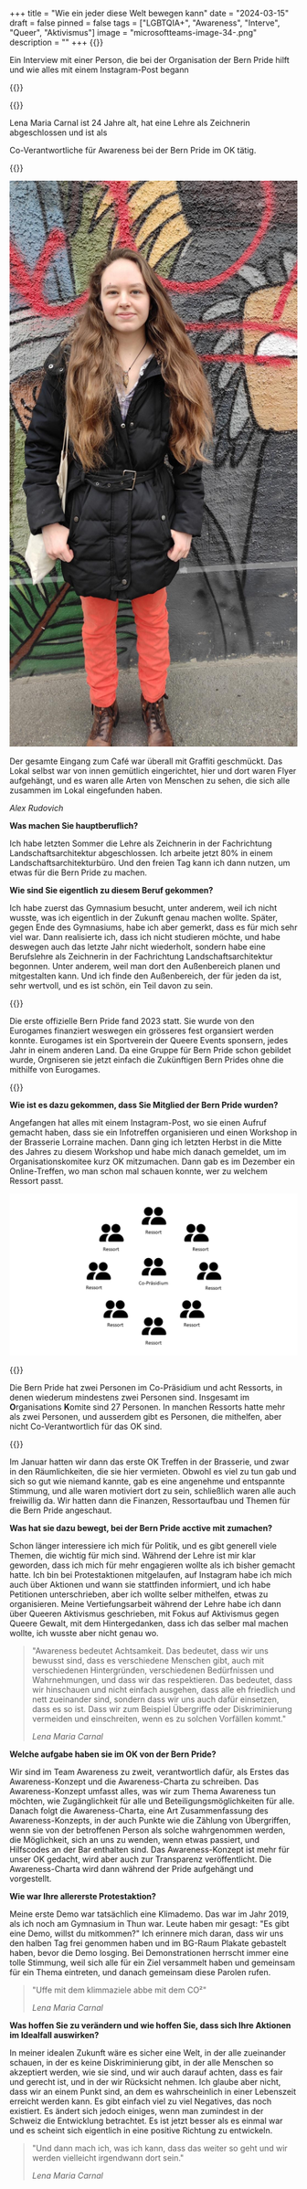 +++
title = "Wie ein jeder diese Welt bewegen kann"
date = "2024-03-15"
draft = false
pinned = false
tags = ["LGBTQIA+", "Awareness", "Interve", "Queer", "Aktivismus"]
image = "microsoftteams-image-34-.png"
description = ""
+++
{{<lead>}}

Ein Interview mit einer Person, die bei der Organisation der Bern Pride hilft und wie alles mit einem Instagram-Post begann

{{</lead>}}

{{<box>}}

Lena Maria Carnal ist 24 Jahre alt, hat eine Lehre als Zeichnerin abgeschlossen und ist als

Co-Verantwortliche für Awareness bei der Bern Pride im OK tätig.

{{</box>}}

![Lena Maria Carnal von Alex Rudovich](microsoftteams-image-41-.png "Lena Maria Carnal von Alex Rudovich")

Der gesamte Eingang zum Café war überall mit Graffiti geschmückt. Das Lokal selbst war von innen gemütlich eingerichtet, hier und dort waren Flyer aufgehängt, und es waren alle Arten von Menschen zu sehen, die sich alle zusammen im Lokal eingefunden haben.

*Alex Rudovich*

**Was machen Sie hauptberuflich?** 

Ich habe letzten Sommer die Lehre als Zeichnerin in der Fachrichtung Landschaftsarchitektur abgeschlossen. Ich arbeite jetzt 80% in einem Landschaftsarchitekturbüro. Und den freien Tag kann ich dann nutzen, um etwas für die Bern Pride zu machen.

**Wie sind Sie eigentlich zu diesem Beruf gekommen?** 

Ich habe zuerst das Gymnasium besucht, unter anderem, weil ich nicht wusste, was ich eigentlich in der Zukunft genau machen wollte. Später, gegen Ende des Gymnasiums, habe ich aber gemerkt, dass es für mich sehr viel war. Dann realisierte ich, dass ich nicht studieren möchte, und habe deswegen auch das letzte Jahr nicht wiederholt, sondern habe eine Berufslehre als Zeichnerin in der Fachrichtung Landschaftsarchitektur begonnen. Unter anderem, weil man dort den Außenbereich planen und mitgestalten kann. Und ich finde den Außenbereich, der für jeden da ist, sehr wertvoll, und es ist schön, ein Teil davon zu sein.

{{<box>}}

Die erste offizielle Bern Pride fand 2023 statt. Sie wurde von den Eurogames finanziert weswegen ein grösseres fest organsiert werden konnte. Eurogames ist ein Sportverein der Queere Events sponsern, jedes Jahr in einem anderen Land. Da eine Gruppe für Bern Pride schon gebildet wurde, Orgniseren sie jetzt einfach die Zukünftigen Bern Prides ohne die mithilfe von Eurogames.

{{</box>}}

**Wie ist es dazu gekommen, dass Sie Mitglied der Bern Pride wurden?**

Angefangen hat alles mit einem Instagram-Post, wo sie einen Aufruf gemacht haben, dass sie ein Infotreffen organisieren und einen Workshop in der Brasserie Lorraine machen. Dann ging ich letzten Herbst in die Mitte des Jahres zu diesem Workshop und habe mich danach gemeldet, um im Organisationskomitee kurz OK mitzumachen. Dann gab es im Dezember ein Online-Treffen, wo man schon mal schauen konnte, wer zu welchem Ressort passt.

![Organigramm der Bern Pride, von Alex Rudovich](prasentation-5.png "Organigramm der Bern Pride")

{{<box>}}

Die Bern Pride hat zwei Personen im Co-Präsidium und acht Ressorts, in denen wiederum mindestens zwei Personen sind. Insgesamt im **O**rganisations **K**omite sind 27 Personen. In manchen Ressorts hatte mehr als zwei Personen, und ausserdem gibt es Personen, die mithelfen, aber nicht Co-Verantwortlich für das OK sind.

{{</box>}}

Im Januar hatten wir dann das erste OK Treffen in der Brasserie, und zwar in den Räumlichkeiten, die sie hier vermieten. Obwohl es viel zu tun gab und sich so gut wie niemand kannte, gab es eine angenehme und entspannte Stimmung, und alle waren motiviert dort zu sein, schließlich waren alle auch freiwillig da. Wir hatten dann die Finanzen, Ressortaufbau und Themen für die Bern Pride angeschaut.

**Was hat sie dazu bewegt, bei der Bern Pride acctive mit zumachen?**

Schon länger interessiere ich mich für Politik, und es gibt generell viele Themen, die wichtig für mich sind. Während der Lehre ist mir klar geworden, dass ich mich für mehr engagieren wollte als ich bisher gemacht hatte. Ich bin bei Protestaktionen mitgelaufen, auf Instagram habe ich mich auch über Aktionen und wann sie stattfinden informiert, und ich habe Petitionen unterschrieben, aber ich wollte selber mithelfen, etwas zu organisieren. Meine Vertiefungsarbeit während der Lehre habe ich dann über Queeren Aktivismus geschrieben, mit Fokus auf Aktivismus gegen Queere Gewalt, mit dem Hintergedanken, dass ich das selber mal machen wollte, ich wusste aber nicht genau wo.

> "Awareness bedeutet Achtsamkeit. Das bedeutet, dass wir uns bewusst sind, dass es verschiedene Menschen gibt, auch mit verschiedenen Hintergründen, verschiedenen Bedürfnissen und Wahrnehmungen, und dass wir das respektieren. Das bedeutet, dass wir hinschauen und nicht einfach ausgehen, dass alle eh friedlich und nett zueinander sind, sondern dass wir uns auch dafür einsetzen, dass es so ist. Dass wir zum Beispiel Übergriffe oder Diskriminierung vermeiden und einschreiten, wenn es zu solchen Vorfällen kommt."
>
> *Lena Maria Carnal*

**Welche aufgabe haben sie im OK von der Bern Pride?**

Wir sind im Team Awareness zu zweit, verantwortlich dafür, als Erstes das Awareness-Konzept und die Awareness-Charta zu schreiben. Das Awareness-Konzept umfasst alles, was wir zum Thema Awareness tun möchten, wie Zugänglichkeit für alle und Beteiligungsmöglichkeiten für alle. Danach folgt die Awareness-Charta, eine Art Zusammenfassung des Awareness-Konzepts, in der auch Punkte wie die Zählung von Übergriffen, wenn sie von der betroffenen Person als solche wahrgenommen werden, die Möglichkeit, sich an uns zu wenden, wenn etwas passiert, und Hilfscodes an der Bar enthalten sind. Das Awareness-Konzept ist mehr für unser OK gedacht, wird aber auch zur Transparenz veröffentlicht. Die Awareness-Charta wird dann während der Pride aufgehängt und vorgestellt.

**Wie war Ihre allererste Protestaktion?**

Meine erste Demo war tatsächlich eine Klimademo. Das war im Jahr 2019, als ich noch am Gymnasium in Thun war. Leute haben mir gesagt: "Es gibt eine Demo, willst du mitkommen?" Ich erinnere mich daran, dass wir uns den halben Tag frei genommen haben und im BG-Raum Plakate gebastelt haben, bevor die Demo losging. Bei Demonstrationen herrscht immer eine tolle Stimmung, weil sich alle für ein Ziel versammelt haben und gemeinsam für ein Thema eintreten, und danach gemeinsam diese Parolen rufen.

> "Uffe mit dem klimmaziele abbe mit dem CO²" 
>
> *Lena Maria Carnal*

**Was hoffen Sie zu verändern und wie hoffen Sie, dass sich Ihre Aktionen im Idealfall auswirken?**

In meiner idealen Zukunft wäre es sicher eine Welt, in der alle zueinander schauen, in der es keine Diskriminierung gibt, in der alle Menschen so akzeptiert werden, wie sie sind, und wir auch darauf achten, dass es fair und gerecht ist, und in der wir Rücksicht nehmen. Ich glaube aber nicht, dass wir an einem Punkt sind, an dem es wahrscheinlich in einer Lebenszeit erreicht werden kann. Es gibt einfach viel zu viel Negatives, das noch existiert. Es ändert sich jedoch einiges, wenn man zumindest in der Schweiz die Entwicklung betrachtet. Es ist jetzt besser als es einmal war und es scheint sich eigentlich in eine positive Richtung zu entwickeln.

> "Und dann mach ich, was ich kann, dass das weiter so geht und wir werden vielleicht irgendwann dort sein."
>
> *Lena Maria Carnal*
